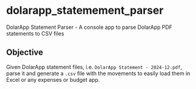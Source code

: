 # dolarapp_statemement_parser
DolarApp Statement Parser - A console app to parse DolarApp PDF statements to CSV files

## Objective

Given DolarApp statement files, i.e. `DolarApp Statement - 2024-12.pdf`, parse it and generate a `.csv` file with the movements to easily load them in Excel or any expenses or budget app.